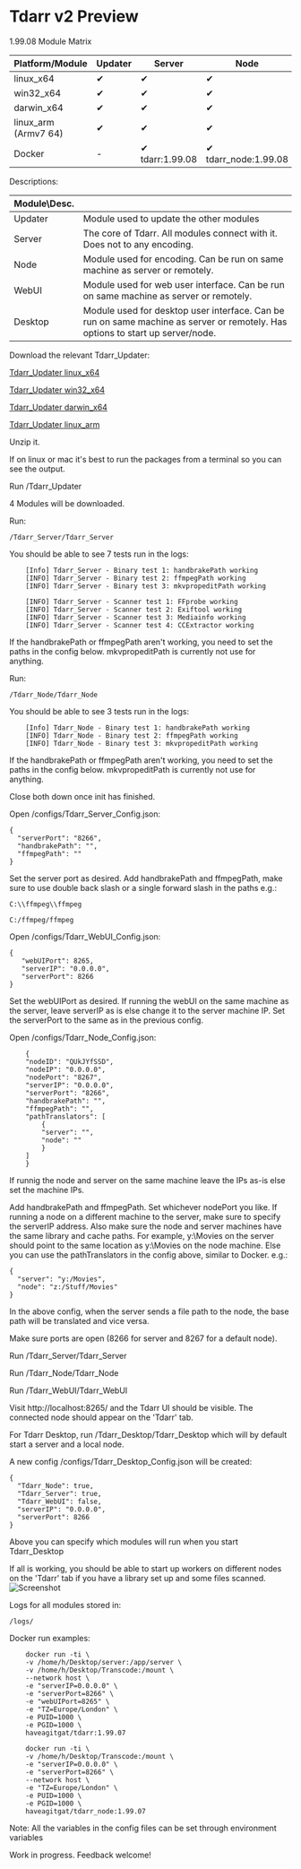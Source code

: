 # Tdarr v2 Preview

1.99.08 Module Matrix

| Platform/Module      | Updater | Server | Node | WebUI | Desktop |
|----------------------|---------|--------|------|-------|---------|
| linux_x64            | ✔       | ✔      | ✔    | ✔     | ✔       |
| win32_x64            | ✔       | ✔      | ✔    | ✔     | ✔       |
| darwin_x64           | ✔       | ✔      | ✔    | ✔     | ✔       |
| linux_arm (Armv7 64) | ✔       | ✔      | ✔    |✔      | -       |
| Docker               | -       | ✔ tdarr:1.99.08| ✔  tdarr_node:1.99.08    | ✔     | -       |

Descriptions:

| Module\Desc. |                                                                                                                                |
|--------------|--------------------------------------------------------------------------------------------------------------------------------|
| Updater      | Module used to update the other modules                                                                                        |
| Server       | The core of Tdarr. All modules connect with it. Does not to any encoding.                                                      |
| Node         | Module used for encoding. Can be run on same machine as server or remotely.                                                    |
| WebUI        | Module used for web user interface. Can be run on same machine as server or remotely.                                          |
| Desktop      | Module used for desktop user interface. Can be run on same machine as server or remotely. Has options to start up server/node. |


Download the relevant Tdarr_Updater:

<a href="https://storage.googleapis.com/tdarr/versions/1.99.05/linux_x64/Tdarr_Updater.zip" target="_blank">Tdarr_Updater linux_x64 </a>

<a href="https://storage.googleapis.com/tdarr/versions/1.99.05/win32_x64/Tdarr_Updater.zip" target="_blank">Tdarr_Updater win32_x64</a>

<a href="https://storage.googleapis.com/tdarr/versions/1.99.05/darwin_x64/Tdarr_Updater.zip" target="_blank">Tdarr_Updater darwin_x64</a>

<a href="https://storage.googleapis.com/tdarr/versions/1.99.08/linux_arm/Tdarr_Updater.zip" target="_blank">Tdarr_Updater linux_arm</a>


Unzip it.

If on linux or mac it's best to run the packages from a terminal so you can see the output. 

Run /Tdarr_Updater

4 Modules will be downloaded.

Run: 

    /Tdarr_Server/Tdarr_Server
    
You should be able to see 7 tests run in the logs:

        [Info] Tdarr_Server - Binary test 1: handbrakePath working
        [INFO] Tdarr_Server - Binary test 2: ffmpegPath working
        [INFO] Tdarr_Server - Binary test 3: mkvpropeditPath working

        [INFO] Tdarr_Server - Scanner test 1: FFprobe working
        [INFO] Tdarr_Server - Scanner test 2: Exiftool working
        [INFO] Tdarr_Server - Scanner test 3: Mediainfo working
        [INFO] Tdarr_Server - Scanner test 4: CCExtractor working

If the handbrakePath or ffmpegPath aren't working, you need to set the paths in the config below. mkvpropeditPath is currently not use for anything.

Run:

    /Tdarr_Node/Tdarr_Node
    
You should be able to see 3 tests run in the logs:

        [Info] Tdarr_Node - Binary test 1: handbrakePath working
        [INFO] Tdarr_Node - Binary test 2: ffmpegPath working
        [INFO] Tdarr_Node - Binary test 3: mkvpropeditPath working
        
If the handbrakePath or ffmpegPath aren't working, you need to set the paths in the config below. mkvpropeditPath is currently not use for anything.

Close both down once init has finished.

Open /configs/Tdarr_Server_Config.json:

    {
      "serverPort": "8266",
      "handbrakePath": "",
      "ffmpegPath": ""
    }

Set the server port as desired.
Add handbrakePath and ffmpegPath, make sure to use double back slash or a single forward slash in the paths e.g.:

    C:\\ffmpeg\\ffmpeg

    C:/ffmpeg/ffmpeg
    
Open /configs/Tdarr_WebUI_Config.json:    
    
    {
       "webUIPort": 8265,
       "serverIP": "0.0.0.0",
       "serverPort": 8266
    }
    
Set the webUIPort as desired. If running the webUI on the same machine as the server, leave serverIP as is else change it to the server machine IP. Set the serverPort
to the same as in the previous config.
    
Open /configs/Tdarr_Node_Config.json:

        {
        "nodeID": "QUkJYfSSD",
        "nodeIP": "0.0.0.0",
        "nodePort": "8267",
        "serverIP": "0.0.0.0",
        "serverPort": "8266",
        "handbrakePath": "",
        "ffmpegPath": "",
        "pathTranslators": [
            {
            "server": "",
            "node": ""
            }
        ]
        }
        
If runnig the node and server on the same machine leave the IPs as-is else set the machine IPs.


Add handbrakePath and ffmpegPath. Set whichever nodePort you like. If running a node on a different machine to the server,
make sure to specify the serverIP address. Also make sure the node and server machines have the same library and cache paths. For example,
y:\Movies on the server should point to the same location as y:\Movies on the node machine. Else you can use the pathTranslators
in the config above, similar to Docker. e.g.:

    {
      "server": "y:/Movies",
      "node": "z:/Stuff/Movies"
    }

In the above config, when the server sends a file path to the node, the base path will be translated and vice versa.

Make sure ports are open (8266 for server and 8267 for a default node).

Run /Tdarr_Server/Tdarr_Server

Run /Tdarr_Node/Tdarr_Node

Run /Tdarr_WebUI/Tdarr_WebUI

Visit http://localhost:8265/ and the Tdarr UI should be visible. The connected node should appear on the 'Tdarr' tab. 




For Tdarr Desktop, run /Tdarr_Desktop/Tdarr_Desktop which will by default start a server and a local node.

A new config /configs/Tdarr_Desktop_Config.json will be created:

    {
      "Tdarr_Node": true,
      "Tdarr_Server": true,
      "Tdarr_WebUI": false,
      "serverIP": "0.0.0.0",
      "serverPort": 8266
    }

Above you can specify which modules will run when you start Tdarr_Desktop

If all is working, you should be able to start up workers on different nodes on the 'Tdarr' tab if you have a library set up and some files scanned.
![Screenshot](https://i.imgur.com/4uxBkDy.png)

Logs for all modules stored in:

    /logs/
    
Docker run examples:

        docker run -ti \
        -v /home/h/Desktop/server:/app/server \
        -v /home/h/Desktop/Transcode:/mount \
        --network host \
        -e "serverIP=0.0.0.0" \
        -e "serverPort=8266" \
        -e "webUIPort=8265" \
        -e "TZ=Europe/London" \
        -e PUID=1000 \
        -e PGID=1000 \
        haveagitgat/tdarr:1.99.07
        
        docker run -ti \
        -v /home/h/Desktop/Transcode:/mount \
        -e "serverIP=0.0.0.0" \
        -e "serverPort=8266" \
        --network host \
        -e "TZ=Europe/London" \
        -e PUID=1000 \
        -e PGID=1000 \
        haveagitgat/tdarr_node:1.99.07
        
Note: All the variables in the config files can be set through environment variables

Work in progress. Feedback welcome!










